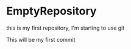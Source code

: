 # EmptyRepository
this is my first repository, I'm starting to use git

This will be my first commit
